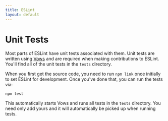 ```yaml
---
title: ESLint
layout: default
---
```

# Unit Tests

Most parts of ESLint have unit tests associated with them. Unit tests are written using [Vows](http://vowsjs.org) and are required when making contributions to ESLint. You'll find all of the unit tests in the `tests` directory.

When you first get the source code, you need to run `npm link` once initially to set ESLint for development. Once you've done that, you can run the tests via:

    npm test

This automatically starts Vows and runs all tests in the `tests` directory. You need only add yours and it will automatically be picked up when running tests.
